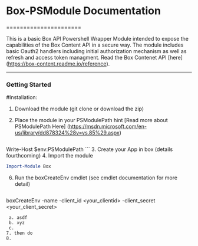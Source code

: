 # Box-PSModule Documentation
======================

This is a basic Box API Powershell Wrapper Module intended to expose the capabilities of the Box Content API in a secure way.  The module includes basic Oauth2 handlers including initial authorization mechanism as well as refresh and access token managment. Read the Box Contenet API [here] (https://box-content.readme.io/reference).

--------

### Getting Started
#Installation:
1. Download the module (git clone or download the zip)
2. Place the module in your PSModulePath hint [Read more about PSModulePath Here] (https://msdn.microsoft.com/en-us/library/dd878324%28v=vs.85%29.aspx)

   ``` powershell
Write-Host $env:PSModulePath
    ```
3. Create your App in box (details fourthcoming)
4. Import the module

   ``` powershell
Import-Module Box
   ```
6. Run the boxCreateEnv cmdlet (see cmdlet documentation for more detail)

   ``` powershell
boxCreateEnv -name <name> -client_id <your_clientid> -client_secret <your_client_secret>
   ```
    a. asdf
    b. xyz
    c.
7. then do
8. 
